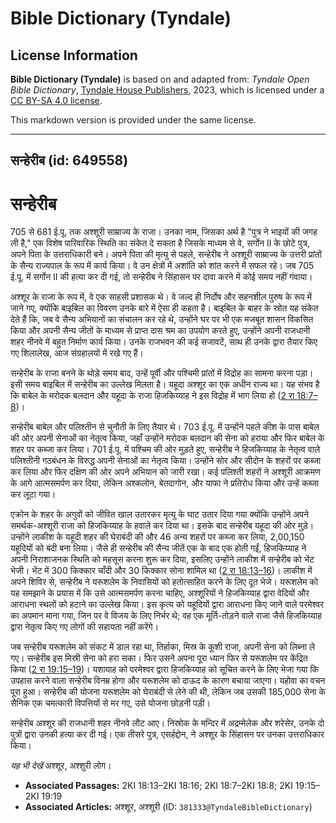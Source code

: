 # Bible Dictionary (Tyndale)

## License Information

**Bible Dictionary (Tyndale)** is based on and adapted from: _Tyndale Open Bible Dictionary_, [Tyndale House Publishers](https://tyndaleopenresources.com/), 2023, which is licensed under a [CC BY-SA 4.0 license](https://creativecommons.org/licenses/by-sa/4.0/legalcode.en).

This markdown version is provided under the same license.



--------------------------------

## सन्हेरीब (id: 649558)

सन्हेरीब
========

705 से 681 ई.पू. तक अश्शूरी साम्राज्य के राजा। उनका नाम, जिसका अर्थ है "पुत्र ने भाइयों की जगह ली है," एक विशेष पारिवारिक स्थिति का संकेत दे सकता है जिसके माध्यम से वे, सर्गोन II के छोटे पुत्र, अपने पिता के उत्तराधिकारी बने। अपने पिता की मृत्यु से पहले, सन्हेरीब ने अश्शूरी साम्राज्य के उत्तरी प्रांतों के सैन्य राज्यपाल के रूप में कार्य किया। वे उन क्षेत्रों में अशांति को शांत करने में सफल रहे। जब 705 ई.पू. में सर्गोन II की हत्या कर दी गई, तो सन्हेरीब ने सिंहासन पर दावा करने में कोई समय नहीं गंवाया।

अश्शूर के राजा के रूप में, वे एक साहसी प्रशासक थे। वे जल्द ही निर्दोष और सहनशील पुरुष के रूप में जाने गए, क्योंकि बाइबिल का विवरण उनके बारे में ऐसा ही कहता है। बाइबिल के बाहर के स्रोत यह संकेत देते हैं कि, जब वे सैन्य अभियानों का संचालन कर रहे थे, उन्होंने घर पर भी एक मजबूत शासन विकसित किया और अपनी सैन्य जीतों के माध्यम से प्राप्त दास श्रम का उपयोग करते हुए, उन्होंने अपनी राजधानी शहर नीनवे में बहुत निर्माण कार्य किया। उनके राजभवन की कई सजावटें, साथ ही उनके द्वारा तैयार किए गए शिलालेख, आज संग्रहालयों में रखे गए हैं।

सन्हेरीब के राजा बनने के थोड़े समय बाद, उन्हें पूर्वी और पश्चिमी प्रांतों में विद्रोह का सामना करना पड़ा। इसी समय बाइबिल में सन्हेरीब का उल्लेख मिलता है। यहूदा अश्शूर का एक अधीन राज्य था। यह संभव है कि बाबेल के मरोदक बलदान और यहूदा के राजा हिजकिय्याह ने इस विद्रोह में भाग लिया हो ([2 रा 18:7–8](https://ref.ly/2Kgs18:7-2Kgs18:8))।

सन्हेरीब बाबेल और पलिश्तीन से चुनौती के लिए तैयार थे। 703 ई.पू. में उन्होंने पहले कीश के पास बाबेल की ओर अपनी सेनाओं का नेतृत्व किया, जहाँ उन्होंने मरोदक बलदान की सेना को हराया और फिर बाबेल के शहर पर कब्जा कर लिया। 701 ई.पू. में पश्चिम की ओर मुड़ते हुए, सन्हेरीब ने हिजकिय्याह के नेतृत्व वाले पलिश्तीनी गठबंधन के विरुद्ध अपनी सेनाओं का नेतृत्व किया। उन्होंने सोर और सीदोन के शहरों पर कब्जा कर लिया और फिर दक्षिण की ओर अपने अभियान को जारी रखा। कई पलिश्ती शहरों ने अश्शूरी आक्रमण के आगे आत्मसमर्पण कर दिया, लेकिन अश्कलोन, बेतदागोन, और याफा ने प्रतिरोध किया और उन्हें कब्जा कर लूटा गया। 

एक्रोन के शहर के अगुवों को जीवित खाल उतारकर मृत्यु के घाट उतार दिया गया क्योंकि उन्होंने अपने समर्थक\-अश्शूरी राजा को हिजकिय्याह के हवाले कर दिया था। इसके बाद सन्हेरीब यहूदा की ओर मुड़े। उन्होंने लाकीश के यहूदी शहर की घेराबंदी की और 46 अन्य शहरों पर कब्जा कर लिया, 2,00,150 यहूदियों को बंदी बना लिया। जैसे ही सन्हेरीब की सैन्य जीतें एक के बाद एक होती गईं, हिजकिय्याह ने अपनी निराशाजनक स्थिति को महसूस करना शुरू कर दिया, इसलिए उन्होंने लाकीश में सन्हेरीब को भेंट भेजी। भेंट में 300 किक्कार चाँदी और 30 किक्कार सोना शामिल था ([2 रा 18:13–16](https://ref.ly/2Kgs18:13-2Kgs18:16))। लाकीश में अपने शिविर से, सन्हेरीब ने यरूशलेम के निवासियों को हतोत्साहित करने के लिए दूत भेजे। यरूशलेम को यह समझाने के प्रयास में कि उसे आत्मसमर्पण करना चाहिए, अश्शूरियों ने हिजकिय्याह द्वारा वेदियों और आराधना स्थलों को हटाने का उल्लेख किया। इस कृत्य को यहूदियों द्वारा आराधना किए जाने वाले परमेश्वर का अपमान माना गया, जिन पर वे विजय के लिए निर्भर थे; वह एक मूर्ति\-तोड़ने वाले राजा जैसे हिजकिय्याह द्वारा नेतृत्व किए गए लोगों की सहायता नहीं करेंगे।

जब सन्हेरीब यरूशलेम को संकट में डाल रहा था, तिर्हाका, मिस्र के कूशी राजा, अपनी सेना को लिब्ना ले गए। सन्हेरीब इस मिस्री सेना को हरा सका। फिर उसने अपना पूरा ध्यान फिर से यरूशलेम पर केंद्रित किया ([2 रा 19:15–19](https://ref.ly/2Kgs19:15-2Kgs19:19))। यशायाह को परमेश्वर द्वारा हिजकिय्याह को सूचित करने के लिए भेजा गया कि उपहास करने वाला सन्हेरीब विनम्र होगा और यरूशलेम को दाऊद के कारण बचाया जाएगा। यहोवा का वचन पूरा हुआ। सन्हेरीब की योजना यरूशलेम को घेराबंदी से लेने की थी, लेकिन जब उसकी 185,000 सेना के सैनिक एक चमत्कारी विपत्तियों से मर गए, उसे योजना छोड़नी पड़ी।

सन्हेरीब अश्शूर की राजधानी शहर नीनवे लौट आए। निस्रोक के मन्दिर में अद्रम्मेलेक और शरेसेर, उनके दो पुत्रों द्वारा उनकी हत्या कर दी गई। एक तीसरे पुत्र, एसर्हद्दोन, ने अश्शूर के सिंहासन पर उनका उत्तराधिकार किया।

*यह भी देखें* अश्शूर, अश्शुरी लोग।

* **Associated Passages:** 2KI 18:13–2KI 18:16; 2KI 18:7–2KI 18:8; 2KI 19:15–2KI 19:19
* **Associated Articles:** अश्शूर, अश्शूरी (ID: `381333@TyndaleBibleDictionary`)

